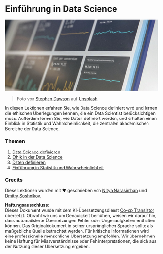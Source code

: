 <!--
CO_OP_TRANSLATOR_METADATA:
{
  "original_hash": "696a8474a01054281704cbfb09148949",
  "translation_date": "2025-08-24T21:15:04+00:00",
  "source_file": "1-Introduction/README.md",
  "language_code": "de"
}
-->
# Einführung in Data Science

![Daten in Aktion](../../../translated_images/data.48e22bb7617d8d92188afbc4c48effb920ba79f5cebdc0652cd9f34bbbd90c18.de.jpg)
> Foto von <a href="https://unsplash.com/@dawson2406?utm_source=unsplash&utm_medium=referral&utm_content=creditCopyText">Stephen Dawson</a> auf <a href="https://unsplash.com/s/photos/data?utm_source=unsplash&utm_medium=referral&utm_content=creditCopyText">Unsplash</a>
  
In diesen Lektionen erfahren Sie, wie Data Science definiert wird und lernen die ethischen Überlegungen kennen, die ein Data Scientist berücksichtigen muss. Außerdem lernen Sie, wie Daten definiert werden, und erhalten einen Einblick in Statistik und Wahrscheinlichkeit, die zentralen akademischen Bereiche der Data Science.

### Themen

1. [Data Science definieren](01-defining-data-science/README.md)
2. [Ethik in der Data Science](02-ethics/README.md)
3. [Daten definieren](03-defining-data/README.md)
4. [Einführung in Statistik und Wahrscheinlichkeit](04-stats-and-probability/README.md)

### Credits

Diese Lektionen wurden mit ❤️ geschrieben von [Nitya Narasimhan](https://twitter.com/nitya) und [Dmitry Soshnikov](https://twitter.com/shwars).

**Haftungsausschluss**:  
Dieses Dokument wurde mit dem KI-Übersetzungsdienst [Co-op Translator](https://github.com/Azure/co-op-translator) übersetzt. Obwohl wir uns um Genauigkeit bemühen, weisen wir darauf hin, dass automatisierte Übersetzungen Fehler oder Ungenauigkeiten enthalten können. Das Originaldokument in seiner ursprünglichen Sprache sollte als maßgebliche Quelle betrachtet werden. Für kritische Informationen wird eine professionelle menschliche Übersetzung empfohlen. Wir übernehmen keine Haftung für Missverständnisse oder Fehlinterpretationen, die sich aus der Nutzung dieser Übersetzung ergeben.